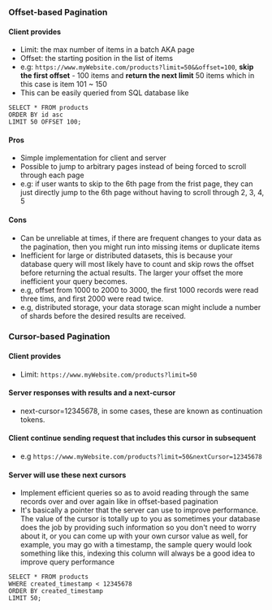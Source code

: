 ### Offset-based Pagination
#### Client provides
- Limit: the max number of items in a batch AKA page
- Offset: the starting position in the list of items
- e.g: `https://www.myWebsite.com/products?limit=50&&offset=100`, **skip the first offset** - 100 items and **return the next limit** 50 items which in this case is item 101 ~ 150
- This can be easily queried from SQL database like
```
SELECT * FROM products
ORDER BY id asc
LIMIT 50 OFFSET 100;
```
#### Pros
- Simple implementation for client and server
- Possible to jump to arbitrary pages instead of being forced to scroll through each page
- e.g: if user wants to skip to the 6th page from the frist page, they can just directly jump to the 6th page without having to scroll through 2, 3, 4, 5
#### Cons
- Can be unreliable at times, if there are frequent changes to your data as the pagination, then you might run into missing items or duplicate items
- Inefficient for large or distributed datasets, this is because your database query will most likely have to count and skip rows the offset before returning the actual results. The larger your offset the more inefficient your query becomes.
- e.g, offset from 1000 to 2000 to 3000, the first 1000 records were read three tims, and first 2000 were read twice.
- e.g, distributed storage, your data storage scan might include a number of shards before the desired results are received.
### Cursor-based Pagination
#### Client provides
- Limit: `https://www.myWebsite.com/products?limit=50`
#### Server responses with results and a next-cursor
- next-cursor=12345678, in some cases, these are known as continuation tokens.
#### Client continue sending request that includes this cursor in subsequent
- e.g `https://www.myWebsite.com/products?limit=50&nextCursor=12345678`
#### Server will use these next cursors
- Implement efficient queries so as to avoid reading through the same records over and over again like in offset-based pagination
- It's basically a pointer that the server can use to improve performance. The value of the cursor is totally up to you as sometimes your database does the job by providing such information so you don't need to worry about it, or you can come up with your own cursor value as well, for example, you may go with a timestamp, the sample query would look something like this, indexing this column will always be a good idea to improve query performance
```
SELECT * FROM products
WHERE created_timestamp < 12345678
ORDER BY created_timestamp
LIMIT 50;
```
<!--stackedit_data:
eyJoaXN0b3J5IjpbNTAwNTM0NTIwXX0=
-->